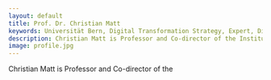 ```yaml
---
layout: default
title: Prof. Dr. Christian Matt
keywords: Universität Bern, Digital Transformation Strategy, Expert, Digital Business, Responsible Artificial Intelligence, Professor
description: Christian Matt is Professor and Co-director of the Institute of Information Systems at the University of Bern. As a researcher, consultant and expert for Digital Transformation, Digital Business and Responsible Artificial Intelligence, he is fascinated by how digital technologies lead to new opportunities and paradigm shifts for firms, public organisations, society, and individuals.
image: profile.jpg
---
```


Christian Matt is Professor and Co-director of the <script>getExternalLink('Institute of Information Systems', 'https://www.iwi.unibe.ch/index_ger.html')</script>
at the University of Bern. As a researcher, consultant and expert for Digital Transformation, Digital Business and responsible
Artificial Intelligence, he is fascinated by how digital technologies lead to new opportunities and paradigm shifts for firms,
public organisations, society, and individuals. Bringing research and practice together, he shares his expertise in consulting,
workshops, executive education, and as a keynote speaker.
